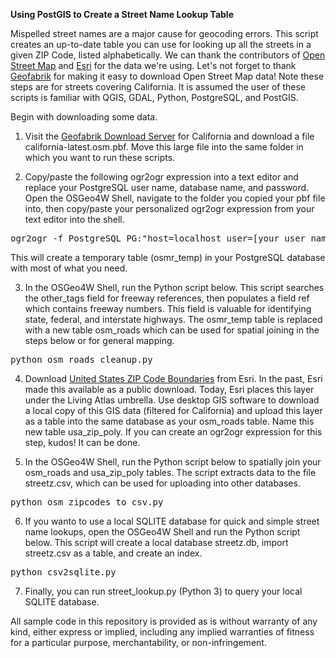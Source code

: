 <b>Using PostGIS to Create a Street Name Lookup Table</b>

Mispelled street names are a major cause for geocoding errors. This script creates an up-to-date table you can use for looking up all the streets in a given ZIP Code, listed alphabetically. We can thank the contributors of <a href="https://wiki.openstreetmap.org">Open Street Map</a> and <a href="https://www.esri.com">Esri</a> for the data we're using. Let's not forget to thank <a href="https://www.geofabrik.de">Geofabrik</a> for making it easy to download Open Street Map data! Note these steps are for streets covering California. It is assumed the user of these scripts is familiar with QGIS, GDAL, Python, PostgreSQL, and PostGIS.

Begin with downloading some data.

1. Visit the <a href="https://download.geofabrik.de/north-america/us/california.html">Geofabrik Download Server</a> for California and download a file california-latest.osm.pbf. Move this large file into the same folder in which you want to run these scripts.

2. Copy/paste the following ogr2ogr expression into a text editor and replace your PostgreSQL user name, database name, and password. Open the OSGeo4W Shell, navigate to the folder you copied your pbf file into, then copy/paste your personalized ogr2ogr expression from your text editor into the shell.
<pre>
ogr2ogr -f PostgreSQL PG:"host=localhost user=[your user name] password=[your password] dbname=[your database name]" california-latest.osm.pbf -sql "select osm_id, name, highway, z_order, other_tags from lines where highway is not null" -nln osmr_temp -lco GEOMETRY_NAME=geom
</pre>

This will create a temporary table (osmr_temp) in your PostgreSQL database with most of what you need.

3. In the OSGeo4W Shell, run the Python script below. This script searches the other_tags field for freeway references, then populates a field ref which contains freeway numbers. This field is valuable for identifying state, federal, and interstate highways. The osmr_temp table is replaced with a new table osm_roads which can be used for spatial joining in the steps below or for general mapping.
<pre>
python osm_roads_cleanup.py
</pre>

4. Download <a href="https://www.arcgis.com/home/item.html?id=91379236cdca4fd88f3682283f63953e#overview">United States ZIP Code Boundaries</a> from Esri. In the past, Esri made this available as a public download. Today, Esri places this layer under the Living Atlas umbrella. Use desktop GIS software to download a local copy of this GIS data (filtered for California) and upload this layer as a table into the same database as your osm_roads table. Name this new table usa_zip_poly. If you can create an ogr2ogr expression for this step, kudos! It can be done.

5. In the OSGeo4W Shell, run the Python script below to spatially join your osm_roads and usa_zip_poly tables. The script extracts data to the file streetz.csv, which can be used for uploading into other databases.
<pre>
python osm_zipcodes_to_csv.py
</pre>

6. If you wanto to use a local SQLITE database for quick and simple street name lookups, open the OSGeo4W Shell and run the Python script below. This script will create a local database streetz.db, import streetz.csv as a table, and create an index.
<pre>
python csv2sqlite.py
</pre>

7. Finally, you can run street_lookup.py (Python 3) to query your local SQLITE database.

All sample code in this repository is provided as is without warranty of any kind, either express or implied, including any implied warranties of fitness for a particular purpose, merchantability, or non-infringement.
